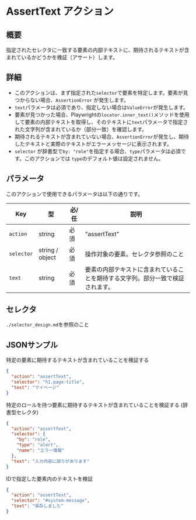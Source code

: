 # AssertText アクション

## 概要
指定されたセレクタに一致する要素の内部テキストに、期待されるテキストが含まれているかどうかを検証（アサート）します。

## 詳細
- このアクションは、まず指定された`selector`で要素を特定します。要素が見つからない場合、`AssertionError` が発生します。
- `text`パラメータは必須であり、指定しない場合は`ValueError`が発生します。
- 要素が見つかった場合、Playwrightの`locator.inner_text()`メソッドを使用して要素の内部テキストを取得し、そのテキストに`text`パラメータで指定された文字列が含まれているか（部分一致）を確認します。
- 期待されるテキストが含まれていない場合、`AssertionError`が発生し、期待したテキストと実際のテキストがエラーメッセージに表示されます。
- `selector` が辞書型で`by: "role"`を指定する場合、`type`パラメータは必須です。このアクションでは `type`のデフォルト値は設定されません。

## パラメータ
このアクションで使用できるパラメータは以下の通りです。

| Key       | 型              | 必/任 | 説明              |
|-----------|-----------------|------|------------------|
| `action`  | string          | 必須  | "assertText" |
| `selector`| string / object | 必須  | 操作対象の要素。セレクタ参照のこと |
| `text`    | string          | 必須  | 要素の内部テキストに含まれていることを期待する文字列。部分一致で検証されます。 |

## セレクタ
`./selector_design.md`を参照のこと

## JSONサンプル
特定の要素に期待するテキストが含まれていることを検証する
```json
{
  "action": "assertText",
  "selector": "h1.page-title",
  "text": "マイページ"
}
```

特定のロールを持つ要素に期待するテキストが含まれていることを検証する (辞書型セレクタ)
```json
{
  "action": "assertText",
  "selector": {
    "by": "role",
    "type": "alert",
    "name": "エラー情報"
  },
  "text": "入力内容に誤りがあります"
}
```

IDで指定した要素内のテキストを検証
```json
{
  "action": "assertText",
  "selector": "#system-message",
  "text": "保存しました"
}
```
